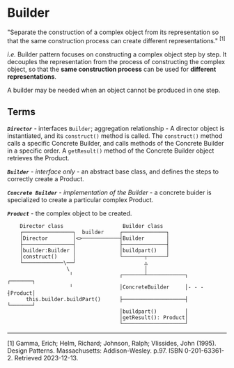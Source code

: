 # Builder

"Separate the construction of a complex object from its representation so that the same construction process can create different representations." <sup>[1]</sup>

*i.e.* Builder pattern focuses on constructing a complex object step by step. It decouples the representation from the process of constructing the complex object, so that the **same construction process** can be used for **different representations**.

A builder may be needed when an object cannot be produced in one step. 

## Terms

***`Director`*** - interfaces `Builder`; aggregation relationship - A director object is instantiated, and its `construct()` method is called. The `construct()` method calls a specific Concrete Builder, and calls methods of the Concrete Builder in a specific order. A `getResult()` method of the Concrete Builder object retrieves the Product. 

***`Builder`*** - *interface only* - an abstract base class, and defines the steps to correctly create a Product.

***`Concrete Builder`*** - *implementation of the Builder* - a concrete buider is specialized to create a particular complex Product.

***`Product`*** - the complex object to be created.

```
    Director class                   Builder class
    ┌────────────────┐  builder     ┌──────────────┐ 
    │Director        │<>────────────┤Builder       │
    ├────────────────┤              ├──────────────┤ 
    │builder:Builder │              │buildpart()   │ 
    │construct()     │              └───────┬──────┘ 
    └─────────────\──┘                      △      
                   \                        │
                    ╵               ┌───────┴────────────┐      ┌───────┐
                    ╵               │ConcreteBuilder     │- - - ┤Product│
      this.builder.buildPart()      ├────────────────────┤      └───────┘
                                    │buildpart()         │
                                    │getResult(): Product│
                                    └────────────────────┘
```


<hr>
[1] Gamma, Erich; Helm, Richard; Johnson, Ralph; Vlissides, John (1995). Design Patterns. Massachusetts: Addison-Wesley. p.97. ISBN 0-201-63361-2. Retrieved 2023-12-13.